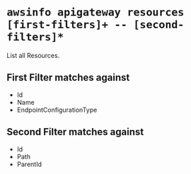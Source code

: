 # `awsinfo apigateway resources [first-filters]+ -- [second-filters]*`

List all Resources.

## First Filter matches against

* Id 
* Name 
* EndpointConfigurationType

## Second Filter matches against

* Id
* Path
* ParentId